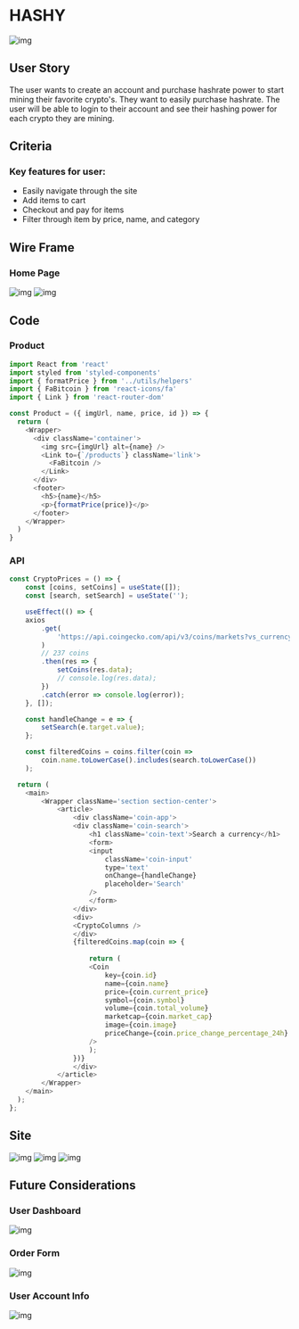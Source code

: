 # HASHY

![img](./src/assets/crypto4.jpeg)


## User Story

The user wants to create an account and purchase hashrate power to start mining their favorite crypto's. They want to easily purchase hashrate. The user will be able to login to their account and see their hashing power for each crypto they are mining. 

## Criteria
### Key features for user:
- Easily navigate through the site
- Add items to cart
- Checkout and pay for items
- Filter through item by price, name, and category

## Wire Frame
### Home Page
![img](./src/assets/Wire1.png)
![img](./src/assets/Wire2.png)


## Code
### Product

``` js
import React from 'react'
import styled from 'styled-components'
import { formatPrice } from '../utils/helpers'
import { FaBitcoin } from 'react-icons/fa'
import { Link } from 'react-router-dom'

const Product = ({ imgUrl, name, price, id }) => {
  return (
    <Wrapper>
      <div className='container'>
        <img src={imgUrl} alt={name} />
        <Link to={`/products`} className='link'>
          <FaBitcoin />
        </Link>
      </div>
      <footer>
        <h5>{name}</h5>
        <p>{formatPrice(price)}</p>
      </footer>
    </Wrapper>
  )
}
```

### API

``` js
const CryptoPrices = () => {
    const [coins, setCoins] = useState([]);
    const [search, setSearch] = useState('');

    useEffect(() => {
    axios
        .get(
            'https://api.coingecko.com/api/v3/coins/markets?vs_currency=usd&order=market_cap_desc&per_page=25&page=1&sparkline=false'
        )
        // 237 coins
        .then(res => {
            setCoins(res.data);
            // console.log(res.data);
        })
        .catch(error => console.log(error));
    }, []);

    const handleChange = e => {
        setSearch(e.target.value);
    };

    const filteredCoins = coins.filter(coin =>
        coin.name.toLowerCase().includes(search.toLowerCase())
    );

  return (
    <main>
        <Wrapper className='section section-center'>
            <article>
                <div className='coin-app'>
                <div className='coin-search'>
                    <h1 className='coin-text'>Search a currency</h1>
                    <form>
                    <input
                        className='coin-input'
                        type='text'
                        onChange={handleChange}
                        placeholder='Search'
                    />
                    </form>
                </div>
                <div>
                <CryptoColumns />
                </div>
                {filteredCoins.map(coin => {
                    
                    return (    
                    <Coin
                        key={coin.id}
                        name={coin.name}
                        price={coin.current_price}
                        symbol={coin.symbol}
                        volume={coin.total_volume}
                        marketcap={coin.market_cap}
                        image={coin.image}
                        priceChange={coin.price_change_percentage_24h}
                    />
                    );
                })}
                </div>
            </article>
        </Wrapper>
    </main>
  );
};
```


## Site

![img](./src/assets/Home1.png)
![img](./src/assets/Cart.png)
![img](./src/assets/Coins.png)

## Future Considerations
### User Dashboard
![img](./src/assets/Future1.png)

### Order Form
![img](./src/assets/Future2.png)

### User Account Info
![img](./src/assets/Future3.png)